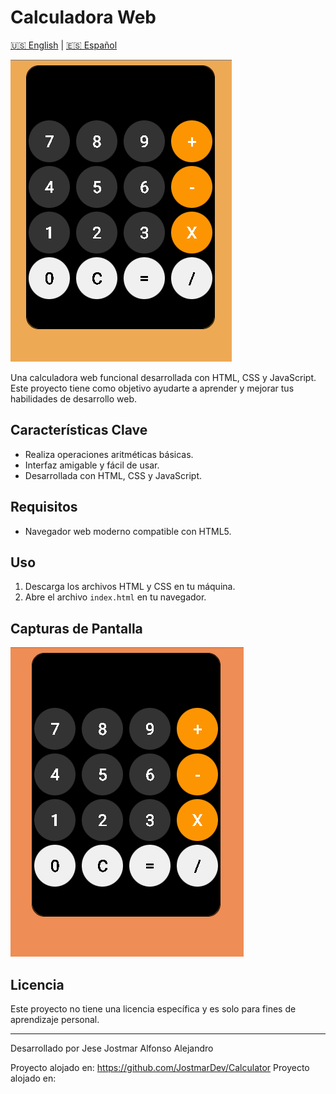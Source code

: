 # Calculadora Web
[🇺🇸 English](README.md) | [🇪🇸 Español](README-es.md)

![Captura de Pantalla de la Calculadora](./img/Calculator.png)

Una calculadora web funcional desarrollada con HTML, CSS y JavaScript. Este proyecto tiene como objetivo ayudarte a aprender y mejorar tus habilidades de desarrollo web.

## Características Clave

- Realiza operaciones aritméticas básicas.
- Interfaz amigable y fácil de usar.
- Desarrollada con HTML, CSS y JavaScript.

## Requisitos

- Navegador web moderno compatible con HTML5.

## Uso

1. Descarga los archivos HTML y CSS en tu máquina.
2. Abre el archivo `index.html` en tu navegador.

## Capturas de Pantalla

![Captura de Pantalla de la Calculadora](./img/Calculator2.png)


## Licencia

Este proyecto no tiene una licencia específica y es solo para fines de aprendizaje personal.

---

Desarrollado por Jese Jostmar Alfonso Alejandro

Proyecto alojado en: https://github.com/JostmarDev/Calculator
Proyecto alojado en: 

